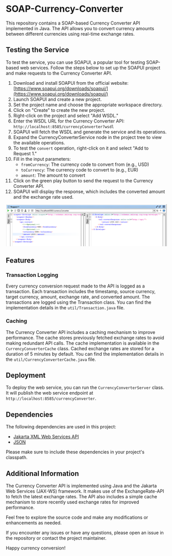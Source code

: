 # SOAP-Currency-Converter

This repository contains a SOAP-based Currency Converter API implemented in Java. The API allows you to convert currency amounts between different currencies using real-time exchange rates.

## Testing the Service

To test the service, you can use SOAPUI, a popular tool for testing SOAP-based web services. Follow the steps below to set up the SOAPUI project and make requests to the Currency Converter API.

1. Download and install SOAPUI from the official website: [https://www.soapui.org/downloads/soapui/](https://www.soapui.org/downloads/soapui/)
2. Launch SOAPUI and create a new project.
3. Set the project name and choose the appropriate workspace directory.
4. Click on "Create" to create the new project.
5. Right-click on the project and select "Add WSDL."
6. Enter the WSDL URL for the Currency Converter API: `http://localhost:8585/currencyConverter?wsdl`
7. SOAPUI will fetch the WSDL and generate the service and its operations.
8. Expand the CurrencyConverterService node in the project tree to view the available operations.
9. To test the `convert` operation, right-click on it and select "Add to Request 1."
10. Fill in the input parameters:
    - `fromCurrency`: The currency code to convert from (e.g., USD)
    - `toCurrency`: The currency code to convert to (e.g., EUR)
    - `amount`: The amount to convert
11. Click on the green play button to send the request to the Currency Converter API.
12. SOAPUI will display the response, which includes the converted amount and the exchange rate used.

![SOAPUI Screenshot](images/soapui_screenshot.png)

## Features

### Transaction Logging

Every currency conversion request made to the API is logged as a transaction. Each transaction includes the timestamp, source currency, target currency, amount, exchange rate, and converted amount. The transactions are logged using the Transaction class. You can find the implementation details in the `util/Transaction.java` file.

### Caching

The Currency Converter API includes a caching mechanism to improve performance. The cache stores previously fetched exchange rates to avoid making redundant API calls. The cache implementation is available in the `CurrencyConverterCache` class. Cached exchange rates are stored for a duration of 5 minutes by default. You can find the implementation details in the `util/CurrencyConverterCache.java` file.

## Deployment

To deploy the web service, you can run the `CurrencyConverterServer` class. It will publish the web service endpoint at `http://localhost:8585/currencyConverter`.

## Dependencies

The following dependencies are used in this project:

- [Jakarta XML Web Services API](https://mvnrepository.com/artifact/jakarta.xml.ws/jakarta.xml.ws-api)
- [JSON](https://mvnrepository.com/artifact/org.json/json)

Please make sure to include these dependencies in your project's classpath.

## Additional Information

The Currency Converter API is implemented using Java and the Jakarta Web Services (JAX-WS) framework. It makes use of the ExchangeRate-API to fetch the latest exchange rates. The API also includes a simple cache mechanism to store recently used exchange rates for improved performance.

Feel free to explore the source code and make any modifications or enhancements as needed.

If you encounter any issues or have any questions, please open an issue in the repository or contact the project maintainer.

Happy currency conversion!
